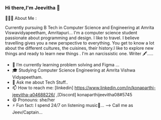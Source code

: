 ### Hi there,I'm Jeevitha 👋
👨🏻‍💻 About Me :

  Currently pursuing B Tech in Computer Science and Engineering at Amrita Viswavidyapeetham, Amritapuri...
  I'm a computer science student passionate about programming and design.
  I like to travel. I believe travelling gives you a new perspective to everything. You get to know a lot about the different cultures, the cuisines,     their history.I like to explore new things and ready to learn new things .
  I'm an narcissistic one.
  Writer 🖋..... 

- 🌱 I’m currently learning problem solving and Figma ...
- 🎓 Studying Computer Science Engineering at Amrita Vishwa Vidyapeetham.
- 💬 Ask me about Tech Stuff..
- 📫 How to reach me: [linkedin] https://www.linkedin.com/in/konaparthi-jeevitha-a04688226/ ,[Discord] konaparthijeevitha08#5745
- 😄 Pronouns: she/her
- ⚡ Fun fact: I spend 24/7 on listening music🎵...
--> Call me as Jeev/Captain...
